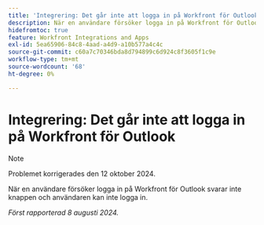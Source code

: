 ```yaml
---
title: 'Integrering: Det går inte att logga in på Workfront för Outlook'
description: När en användare försöker logga in på Workfront för Outlook svarar inte knappen och användaren kan inte logga in.
hidefromtoc: true
feature: Workfront Integrations and Apps
exl-id: 5ea65906-84c8-4aad-a4d9-a10b577a4c4c
source-git-commit: c60a7c70346bda8d794899c6d924c8f3605f1c9e
workflow-type: tm+mt
source-wordcount: '68'
ht-degree: 0%

---
```


# Integrering: Det går inte att logga in på Workfront för Outlook

>[!NOTE]
>
>Problemet korrigerades den 12 oktober 2024.

När en användare försöker logga in på Workfront för Outlook svarar inte knappen och användaren kan inte logga in.

_Först rapporterad 8 augusti 2024._
